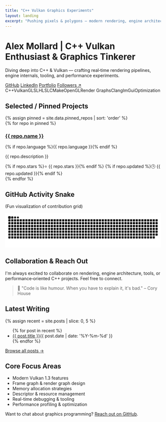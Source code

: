 ```yaml
---
title: "C++ Vulkan Graphics Experiments"
layout: landing
excerpt: "Pushing pixels & polygons — modern rendering, engine architecture, and low-level performance adventures."
---
```


<div class="hero-intro">
  <h1>Alex Mollard <span class="dim">| C++ Vulkan Enthusiast & Graphics Tinkerer</span></h1>
  <p class="tagline">Diving deep into C++ & Vulkan — crafting real‑time rendering pipelines, engine internals, tooling, and performance experiments.</p>
  <div class="link-pills">
    <a class="pill" href="https://github.com/AlexMollard" target="_blank" rel="noopener">GitHub</a>
    <a class="pill" href="https://www.linkedin.com/in/" target="_blank" rel="noopener">LinkedIn</a>
    <a class="pill" href="https://www.alexmollard.dev/" target="_blank" rel="noopener">Portfolio</a>
    <a class="pill" href="https://github.com/AlexMollard?tab=followers" target="_blank" rel="noopener">Followers ↗</a>
  </div>
  <div class="skills-cloud">
    <span>C++</span><span>Vulkan</span><span>GLSL</span><span>HLSL</span><span>CMake</span><span>OpenGL</span><span>Render Graphs</span><span>Clang</span><span>ImGui</span><span>Optimization</span>
  </div>
</div>

<section class="pinned-projects">
  <h2>Selected / Pinned Projects</h2>
  {% assign pinned = site.data.pinned_repos | sort: 'order' %}
  <div class="project-grid">
  {% for repo in pinned %}
    <div class="project-card">
      <div class="project-head">
        <h3><a href="{{ repo.url }}" target="_blank" rel="noopener">{{ repo.name }}</a></h3>
        {% if repo.language %}<span class="lang lang-{{ repo.language | downcase }}">{{ repo.language }}</span>{% endif %}
      </div>
      <p class="desc">{{ repo.description }}</p>
      <div class="meta">
        {% if repo.stars %}<span title="Stars">⭐ {{ repo.stars }}</span>{% endif %}
        {% if repo.updated %}<span title="Recent activity">🕒 {{ repo.updated }}</span>{% endif %}
      </div>
    </div>
  {% endfor %}
  </div>
</section>

<section class="github-activity">
  <h2>GitHub Activity Snake</h2>
  <p class="dim small">(Fun visualization of contribution grid)</p>
  <img src="https://raw.githubusercontent.com/AlexMollard/AlexMollard/output/github-contribution-grid-snake.svg" alt="github contribution snake" loading="lazy" />
</section>

<section class="contact-cta">
  <h2>Collaboration & Reach Out</h2>
  <p>I'm always excited to collaborate on rendering, engine architecture, tools, or performance‑oriented C++ projects. Feel free to connect.</p>
  <blockquote>💬 "Code is like humour. When you have to explain it, it's bad." – Cory House</blockquote>
</section>

<section class="recent-posts">
  <h2>Latest Writing</h2>
  {% assign recent = site.posts | slice: 0, 5 %}
  <ul class="post-list-inline">
  {% for post in recent %}
    <li><a href="{{ post.url | relative_url }}">{{ post.title }}</a><span class="date">{{ post.date | date: '%Y-%m-%d' }}</span></li>
  {% endfor %}
  </ul>
  <p class="more-posts"><a href="/blog/">Browse all posts →</a></p>
</section>

<section class="tech-stack">
  <h2>Core Focus Areas</h2>
  <ul class="focus-grid">
    <li>Modern Vulkan 1.3 features</li>
    <li>Frame graph & render graph design</li>
    <li>Memory allocation strategies</li>
    <li>Descriptor & resource management</li>
    <li>Real-time debugging & tooling</li>
    <li>Performance profiling & optimization</li>
  </ul>
</section>

<section class="cta-footer">
  <p>Want to chat about graphics programming? <a href="https://github.com/AlexMollard" rel="noopener" target="_blank">Reach out on GitHub</a>.</p>
</section>

